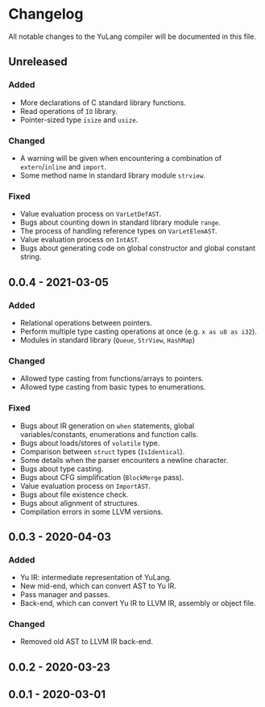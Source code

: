 # Changelog

All notable changes to the YuLang compiler will be documented in this file.

## Unreleased

### Added

* More declarations of C standard library functions.
* Read operations of `IO` library.
* Pointer-sized type `isize` and `usize`.

### Changed

* A warning will be given when encountering a combination of `extern`/`inline` and `import`.
* Some method name in standard library module `strview`.

### Fixed

* Value evaluation process on `VarLetDefAST`.
* Bugs about counting down in standard library module `range`.
* The process of handling reference types on `VarLetElemAST`.
* Value evaluation process on `IntAST`.
* Bugs about generating code on global constructor and global constant string.

## 0.0.4 - 2021-03-05

### Added

* Relational operations between pointers.
* Perform multiple type casting operations at once (e.g. `x as u8 as i32`).
* Modules in standard library (`Queue`, `StrView`, `HashMap`)

### Changed

* Allowed type casting from functions/arrays to pointers.
* Allowed type casting from basic types to enumerations.

### Fixed

* Bugs about IR generation on `when` statements, global variables/constants, enumerations and function calls.
* Bugs about loads/stores of `volatile` type.
* Comparison between `struct` types (`IsIdentical`).
* Some details when the parser encounters a newline character.
* Bugs about type casting.
* Bugs about CFG simplification (`BlockMerge` pass).
* Value evaluation process on `ImportAST`.
* Bugs about file existence check.
* Bugs about alignment of structures.
* Compilation errors in some LLVM versions.

## 0.0.3 - 2020-04-03

### Added

* Yu IR: intermediate representation of YuLang.
* New mid-end, which can convert AST to Yu IR.
* Pass manager and passes.
* Back-end, which can convert Yu IR to LLVM IR, assembly or object file.

### Changed

* Removed old AST to LLVM IR back-end.

## 0.0.2 - 2020-03-23

## 0.0.1 - 2020-03-01
